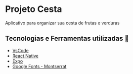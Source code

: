 # Projeto Cesta 
Aplicativo para organizar sua cesta de frutas e verduras

## Tecnologias e Ferramentas utilizadas :robot:

- [VsCode](https://code.visualstudio.com/)
- [React Native](https://reactnative.dev/)
- [Expo](https://expo.dev/)
- [Google Fonts - Montserrat](https://fonts.google.com/specimen/Montserrat?query=mont)

